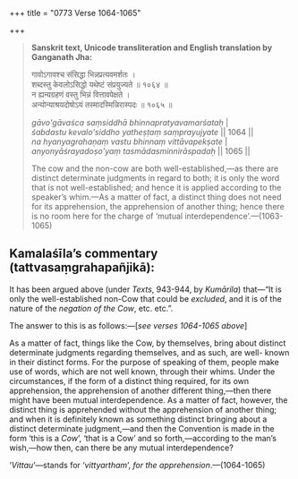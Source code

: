 +++
title = "0773 Verse 1064-1065"

+++
> **Sanskrit text, Unicode transliteration and English translation by Ganganath Jha:** 
>
> गावोऽगावश्च संसिद्धा भिन्नप्रत्यवमर्शतः ।  
> शब्दस्तु केवलोऽसिद्धो यथेष्टं संप्रयुज्यते ॥ १०६४ ॥  
> न ह्यन्यग्रहणं वस्तु भिन्नं वित्तावपेक्षते ।  
> अन्योन्याश्रयदोषोऽयं तस्मादस्मिन्निरास्पदः ॥ १०६५ ॥ 
>
> *gāvo'gāvaśca saṃsiddhā bhinnapratyavamarśataḥ* \|  
> *śabdastu kevalo'siddho yatheṣṭaṃ saṃprayujyate* \|\| 1064 \|\|  
> *na hyanyagrahaṇaṃ vastu bhinnaṃ vittāvapekṣate* \|  
> *anyonyāśrayadoṣo'yaṃ tasmādasminnirāspadaḥ* \|\| 1065 \|\| 
>
> The cow and the non-cow are both well-established,—as there are distinct determinate judgments in regard to both; it is only the word that is not well-established; and hence it is applied according to the speaker’s whim.—As a matter of fact, a distinct thing does not need for its apprehension, the apprehension of another thing; hence there is no room here for the charge of ‘mutual interdependence’.—(1063-1065)



## Kamalaśīla’s commentary (tattvasaṃgrahapañjikā):

It has been argued above (under *Texts*, 943-944, by *Kumārila*) that—“It is only the well-established non-Cow that could be *excluded*, and it is of the nature of the *negation of the Cow*, etc. etc.”.

The answer to this is as follows:—[*see verses 1064-1065 above*]

As a matter of fact, things like the Cow, by themselves, bring about distinct determinate judgments regarding themselves, and as such, are well- known in their distinct forms. For the purpose of speaking of them, people make use of words, which are not well known, through their whims. Under the circumstances, if the form of a distinct thing required, for its own apprehension, the apprehension of another different thing,—then there might have been mutual interdependence. As a matter of fact, however, the distinct thing is apprehended without the apprehension of another thing; and when it is definitely known as something distinct bringing about a distinct determinate judgment,—and then the Convention is made in the form ‘this is a *Cow*’, ‘that is a Cow’ and so forth,—according to the man’s wish,—how then, can there be any mutual interdependence?

‘*Vittau*’—stands for ‘*vittyartham*’, *for the apprehension*.—(1064-1065)


